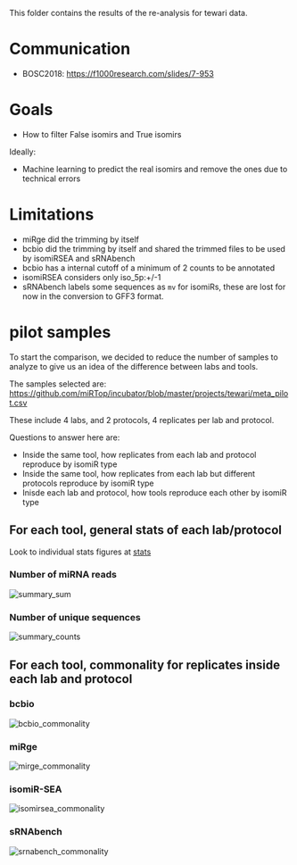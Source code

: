 This folder contains the results of the re-analysis for tewari data.

# Communication

* BOSC2018: https://f1000research.com/slides/7-953

# Goals

* How to filter False isomirs and True isomirs

Ideally:

* Machine learning to predict the real isomirs and remove the ones due to technical errors


# Limitations

* miRge did the trimming by itself
* bcbio did the trimming by itself and shared the trimmed files to be used by isomiRSEA and sRNAbench
* bcbio has a internal cutoff of a minimum of 2 counts to be annotated
* isomiRSEA considers only iso_5p:+/-1
* sRNAbench labels some sequences as `mv` for isomiRs, these are lost for now in the conversion to GFF3 format.


# pilot samples

To start the comparison, we decided to reduce the number of samples to analyze to give us an idea of the difference between labs and tools.

The samples selected are: https://github.com/miRTop/incubator/blob/master/projects/tewari/meta_pilot.csv

These include 4 labs, and 2 protocols, 4 replicates per lab and protocol.


Questions to answer here are:

* Inside the same tool, how replicates from each lab and protocol reproduce by isomiR type
* Inside the same tool, how replicates from each lab but different protocols reproduce by isomiR type
* Inisde each lab and protocol, how tools reproduce each other by isomiR type

## For each tool, general stats of each lab/protocol

Look to individual stats figures at [stats](md/stats.md)


###  Number of miRNA reads

![summary_sum](https://github.com/miRTop/incubator/raw/master/projects/tewari/figures/stats/summary_sum.png)

### Number of unique sequences

![summary_counts](https://github.com/miRTop/incubator/raw/master/projects/tewari/figures/stats/summary_counts.png)


## For each tool, commonality for replicates inside each lab and protocol

### bcbio

![bcbio_commonality](https://github.com/miRTop/incubator/raw/master/projects/tewari/figures/replicates/bcbio.png)

### miRge

![mirge_commonality](https://github.com/miRTop/incubator/raw/master/projects/tewari/figures/replicates/mirge.png)

### isomiR-SEA

![isomirsea_commonality](https://github.com/miRTop/incubator/raw/master/projects/tewari/figures/replicates/isomirsea.png)

### sRNAbench

![srnabench_commonality](https://github.com/miRTop/incubator/raw/master/projects/tewari/figures/replicates/srnabench.png)

